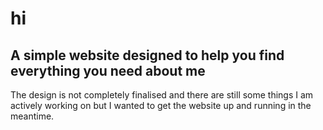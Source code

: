# hi
## A simple website designed to help you find everything you need about me

The design is not completely finalised and there are still some things I am actively working on but I wanted to get the website up and running in the meantime.
